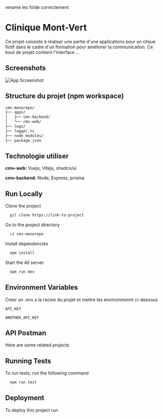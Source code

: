 rename les folde correctement

# Clinique Mont-Vert

Ce projet consiste à réaliser une partie d'une applications pour un clique fictif dans le cadre d'un formation pour améliorer la communication. Ce bout de projet contient l'interface ...


## Screenshots

![App Screenshot](https://via.placeholder.com/468x300?text=App+Screenshot+Here)


## Structure du projet (npm workspace)

```markdown
cmv-monorepo/
├── apps/
│   ├── cmv-backend/
│   └── cmv-web/
├── logs/
├── logger.ts
├── node_modules/
├── package.json
```


## Technologie utiliser

**cmv-web:** Vuejs, Vitejs, shadcn/ui

**cmv-backend:** Node, Express, prisma


## Run Locally

Clone the project

```bash
  git clone https://link-to-project
```

Go to the project directory

```bash
  cd cmv-monorepo
```

Install dependencies

```bash
  npm install
```

Start the All server

```bash
  npm run dev
```


## Environment Variables

Creer un .env a la racine du projet et mettre les envirommennt ci-dessous

`API_KEY`

`ANOTHER_API_KEY`

## API Postman

Here are some related projects



## Running Tests

To run tests, run the following command

```bash
  npm run test
```


## Deployment

To deploy this project run



